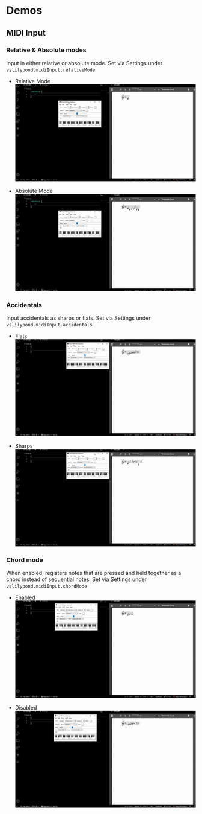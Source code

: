 # Demos

## MIDI Input

### Relative & Absolute modes
Input in either relative or absolute mode. Set via Settings under `vslilypond.midiInput.relativeMode`
* Relative Mode
![Relative Mode](./assets/gifs/relativeOn.gif)

* Absolute Mode
![Absolute Mode](./assets/gifs/relativeOff.gif)

### Accidentals
Input accidentals as sharps or flats. Set via Settings under `vslilypond.midiInput.accidentals`
* Flats
![Flats](./assets/gifs/flats.gif)

* Sharps
![Sharps](./assets/gifs/sharps.gif)

### Chord mode
When enabled, registers notes that are pressed and held together as a chord instead of sequential notes. Set via Settings under `vslilypond.midiInput.chordMode`
* Enabled
![Chord Enabled](./assets/gifs/chordOn.gif)

* Disabled
![Chord Disabled](./assets/gifs/chordOff.gif)